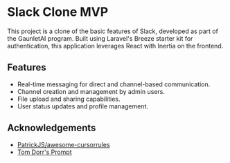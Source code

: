 # Slack Clone MVP

This project is a clone of the basic features of Slack, developed as part of the GaunletAI program. Built using Laravel's Breeze starter kit for authentication, this application leverages React with Inertia on the frontend.

## Features

- Real-time messaging for direct and channel-based communication.
- Channel creation and management by admin users.
- File upload and sharing capabilities.
- User status updates and profile management.

## Acknowledgements

- [PatrickJS/awesome-cursorrules](https://github.com/PatrickJS/awesome-cursorrules/blob/main/rules/laravel-php-83-cursorrules-prompt-file/.cursorrules)
- [Tom Dorr's Prompt](https://x.com/tom_doerr/status/1875267434665668986)
